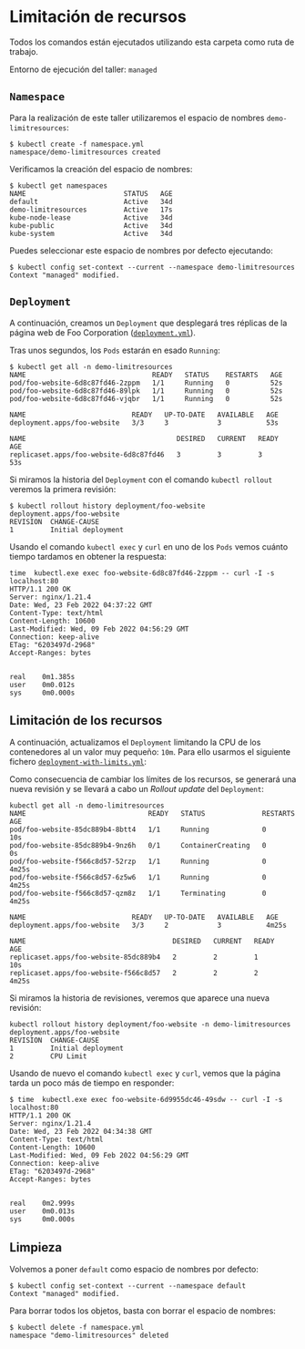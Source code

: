 # Limitación de recursos

Todos los comandos están ejecutados utilizando esta carpeta como ruta de trabajo.

Entorno de ejecución del taller: `managed`

## `Namespace`

Para la realización de este taller utilizaremos el espacio de nombres `demo-limitresources`:

```shell
$ kubectl create -f namespace.yml
namespace/demo-limitresources created
```

Verificamos la creación del espacio de nombres:

```shell
$ kubectl get namespaces
NAME                        STATUS   AGE
default                     Active   34d
demo-limitresources         Active   17s
kube-node-lease             Active   34d
kube-public                 Active   34d
kube-system                 Active   34d
```

Puedes seleccionar este espacio de nombres por defecto ejecutando:

```shell
$ kubectl config set-context --current --namespace demo-limitresources
Context "managed" modified.
```

## `Deployment`

A continuación, creamos un `Deployment` que desplegará tres réplicas de la página web de Foo Corporation ([`deployment.yml`](./deployment.yml)).

Tras unos segundos, los `Pods` estarán en esado `Running`:

```shell
$ kubectl get all -n demo-limitresources
NAME                               READY   STATUS    RESTARTS   AGE
pod/foo-website-6d8c87fd46-2zppm   1/1     Running   0          52s
pod/foo-website-6d8c87fd46-89lpk   1/1     Running   0          52s
pod/foo-website-6d8c87fd46-vjqbr   1/1     Running   0          52s

NAME                          READY   UP-TO-DATE   AVAILABLE   AGE
deployment.apps/foo-website   3/3     3            3           53s

NAME                                     DESIRED   CURRENT   READY   AGE
replicaset.apps/foo-website-6d8c87fd46   3         3         3       53s
```

Si miramos la historia del `Deployment` con el comando `kubectl rollout` veremos la primera revisión:

```shell
$ kubectl rollout history deployment/foo-website
deployment.apps/foo-website 
REVISION  CHANGE-CAUSE
1         Initial deployment
```

Usando el comando `kubectl exec` y `curl` en uno de los `Pods` vemos cuánto tiempo tardamos en 
obtener la respuesta:

```shell
time  kubectl.exe exec foo-website-6d8c87fd46-2zppm -- curl -I -s localhost:80
HTTP/1.1 200 OK
Server: nginx/1.21.4
Date: Wed, 23 Feb 2022 04:37:22 GMT
Content-Type: text/html
Content-Length: 10600
Last-Modified: Wed, 09 Feb 2022 04:56:29 GMT
Connection: keep-alive
ETag: "6203497d-2968"
Accept-Ranges: bytes


real    0m1.385s
user    0m0.012s
sys     0m0.000s
```
## Limitación de los recursos

A continuación, actualizamos el `Deployment` limitando la CPU de los contenedores al un valor muy pequeño: `10m`.
Para ello usarmos el siguiente fichero [`deployment-with-limits.yml`](./deployment-with-limits.yml):


Como consecuencia de cambiar los límites de los recursos, se generará una nueva revisión y se llevará
a cabo un _Rollout update_ del `Deployment`:

```shell
kubectl get all -n demo-limitresources
NAME                              READY   STATUS              RESTARTS   AGE
pod/foo-website-85dc889b4-8btt4   1/1     Running             0          10s
pod/foo-website-85dc889b4-9nz6h   0/1     ContainerCreating   0          0s
pod/foo-website-f566c8d57-52rzp   1/1     Running             0          4m25s
pod/foo-website-f566c8d57-6z5w6   1/1     Running             0          4m25s
pod/foo-website-f566c8d57-qzm8z   1/1     Terminating         0          4m25s

NAME                          READY   UP-TO-DATE   AVAILABLE   AGE
deployment.apps/foo-website   3/3     2            3           4m25s

NAME                                    DESIRED   CURRENT   READY   AGE
replicaset.apps/foo-website-85dc889b4   2         2         1       10s
replicaset.apps/foo-website-f566c8d57   2         2         2       4m25s
```

Si miramos la historia de revisiones, veremos que aparece una nueva revisión:

```shell
kubectl rollout history deployment/foo-website -n demo-limitresources
deployment.apps/foo-website 
REVISION  CHANGE-CAUSE
1         Initial deployment
2         CPU Limit
```

Usando de nuevo el comando `kubectl exec` y `curl`, vemos que la página tarda un poco más de tiempo en responder:

```shell
$ time  kubectl.exe exec foo-website-6d9955dc46-49sdw -- curl -I -s localhost:80
HTTP/1.1 200 OK
Server: nginx/1.21.4
Date: Wed, 23 Feb 2022 04:34:38 GMT
Content-Type: text/html
Content-Length: 10600
Last-Modified: Wed, 09 Feb 2022 04:56:29 GMT
Connection: keep-alive
ETag: "6203497d-2968"
Accept-Ranges: bytes


real    0m2.999s
user    0m0.013s
sys     0m0.000s
```

## Limpieza

Volvemos a poner `default` como espacio de nombres por defecto:

```shell
$ kubectl config set-context --current --namespace default
Context "managed" modified.
```

Para borrar todos los objetos, basta con borrar el espacio de nombres:

```shell
$ kubectl delete -f namespace.yml
namespace "demo-limitresources" deleted
```
